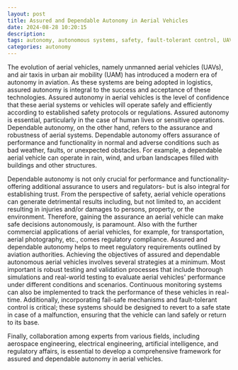 ```yaml
---
layout: post
title: Assured and Dependable Autonomy in Aerial Vehicles
date: 2024-08-28 10:20:15
description: 
tags: autonomy, autonomous systems, safety, fault-tolerant control, UAV
categories: autonomy
---
```

The evolution of aerial vehicles, namely unmanned aerial vehicles (UAVs), and air taxis in urban air mobility (UAM) has introduced a modern era of autonomy in aviation. As these systems are being adopted in logistics, assured autonomy is integral to the success and acceptance of these technologies. Assured autonomy in aerial vehicles is the level of confidence that these aerial systems or vehicles will operate safely and efficiently according to established safety protocols or regulations. Assured autonomy is essential, particularly in the case of human lives or sensitive operations. Dependable autonomy, on the other hand, refers to the assurance and robustness of aerial systems. Dependable autonomy offers assurance of performance and functionality in normal and adverse conditions such as bad weather,  faults, or unexpected obstacles. For example, a dependable aerial vehicle can operate in rain, wind, and urban landscapes filled with buildings and other structures. 

Dependable autonomy is not only crucial for performance and functionality- offering additional assurance to users and regulators- but is also integral for establishing trust. From the perspective of safety, aerial vehicle operations can generate detrimental results including, but not limited to, an accident resulting in injuries and/or damages to persons, property, or the environment. Therefore, gaining the assurance an aerial vehicle can make safe decisions autonomously, is paramount. Also with the further commercial applications of aerial vehicles, for example, for transportation, aerial photography, etc., comes regulatory compliance.  Assured and dependable autonomy helps to meet regulatory requirements outlined by aviation authorities. Achieving the objectives of assured and dependable autonomous aerial vehicles involves several strategies at a minimum. Most important is robust testing and validation processes that include thorough simulations and real-world testing to evaluate aerial vehicles' performance under different conditions and scenarios. Continuous monitoring systems can also be implemented to track the performance of these vehicles in real-time. Additionally, incorporating fail-safe mechanisms and fault-tolerant control is critical; these systems should be designed to revert to a safe state in case of a malfunction, ensuring that the vehicle can land safely or return to its base.

 Finally, collaboration among experts from various fields, including aerospace engineering, electrical engineering, artificial intelligence, and regulatory affairs, is essential to develop a comprehensive framework for assured and dependable autonomy in aerial vehicles.
